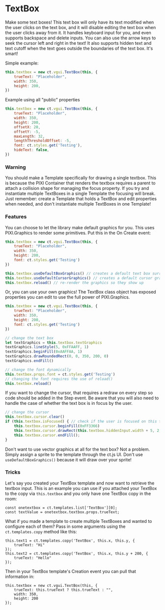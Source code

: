 # TextBox

Make some text boxes! This text box will only have its text modified when the user clicks on the text box, and it will disable editing the text box when the user clicks away from it. It handles keyboard input for you, and even supports backspace and delete inputs. You can also use the arrow keys to seek the cursor left and right in the text! It also supports hidden text and text cutoff when the text goes outside the boundaries of the text box. It's smart!

Simple example:
```js
this.textbox = new ct.vgui.TextBox(this, {
    trueText: "Placeholder",
    width: 350,
    height: 200,
})
```

Example using all "public" properties
```js
this.textbox = new ct.vgui.TextBox(this, {
    trueText: "Placeholder",
    width: 350,
    height: 200,
    offsetX: 20,
    offsetY: -5,
    maxLength: 32,
    lengthThresholdOffset: -5,
    font: ct.styles.get('Testing'),
    hideText: false,
})
```

### Warning

You should make a Template specifically for drawing a single textbox. This is because the PIXI Container that renders the textbox requires a parent to attach a collision shape for managing the focus property. If you try and instantiate multiple TextBoxes in a single Template the focusing will break. Just remember: create a Template that holds a TextBox and edit properties when needed, and don't instantiate multiple TextBoxes in one Template!

### Features

You can choose to let the library make default graphics for you. This uses PIXI.Graphics to render some primitives.
Put this in the On Create event:

```js
this.textbox = new ct.vgui.TextBox(this, {
    trueText: "Placeholder",
    width: 350,
    height: 200,
    font: ct.styles.get('Testing')
})

this.textbox.useDefaultBoxGraphics() // creates a default text box surrounding the text
this.textbox.useDefaultCursorGraphics() // creates a default cursor graphic for seeking through text
this.textbox.reload() // re-render the graphics so they show up
```

Or, you can use your own graphics! The TextBox class object has exposed properties you can edit to use the full power of PIXI.Graphics.

```js
this.textbox = new ct.vgui.TextBox(this, {
    trueText: "Placeholder",
    width: 350,
    height: 200,
    font: ct.styles.get('Testing')
})

// change the text box
let textGraphics = this.textbox.textGraphics
textGraphics.lineStyle(5, 0xFFAAFF, 1)
textGraphics.beginFill(0xAAFFAA, 1)
textGraphics.drawRoundedRect(0, 0, 350, 200, 0)
textGraphics.endFill()

// change the font dynamically
this.textbox.props.font = ct.styles.get('Testing')
// changing the font requires the use of reload()
this.textbox.reload()
```

If you want to change the cursor, that requires a redraw on every step so code should be added in the Step event. Be aware that you will also need to handle the case of whether the text box is in focus by the user.
```js
// change the cursor
this.textbox.cursor.clear()
if (this.textbox.isFocused) { // check if the user is focused on this text box
    this.textbox.cursor.beginFill(0xFF3366)
    this.textbox.cursor.drawRect(this.textbox.hiddenInput.width + 5, 2, 2, this.textbox.hiddenInput.height);
    this.textbox.cursor.endFill();
}
```

Don't want to use vector graphics at all for the text box? Not a problem. Simply assign a sprite to the template through the ct.js UI. Don't use `useDefaultBoxGraphics()` because it will draw over your sprite!

### Tricks

Let's say you created your TextBox template and now want to retrieve the textbox input. This is an example you can use if you attached your TextBox to the copy via `this.textbox` and you only have one TextBox copy in the room:

```
const onetextbox = ct.templates.list['TextBox'][0];
const textValue = onetextbox.textbox.props.trueText;
```

What if you made a template to create multiple TextBoxes and wanted to configure each of them? Pass in some arguments using the `ct.templates.copy` method like this:

```
this.text1 = ct.templates.copy('TextBox', this.x, this.y, {
    trueText: "Hi"
});
this.text2 = ct.templates.copy('TextBox', this.x, this.y + 200, {
    trueText: "Hello"
});
```

Then in your TextBox template's Creation event you can pull that information in:

```
this.textbox = new ct.vgui.TextBox(this, {
    trueText: this.trueText ? this.trueText : "",
    width: 350,
    height: 200
});
```

